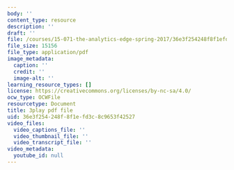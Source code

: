 ```yaml
---
body: ''
content_type: resource
description: ''
draft: ''
file: /courses/15-071-the-analytics-edge-spring-2017/36e3f254248f8f1efd3c8c9653f42527_iq7cPtJzgZM.pdf
file_size: 15156
file_type: application/pdf
image_metadata:
  caption: ''
  credit: ''
  image-alt: ''
learning_resource_types: []
license: https://creativecommons.org/licenses/by-nc-sa/4.0/
ocw_type: OCWFile
resourcetype: Document
title: 3play pdf file
uid: 36e3f254-248f-8f1e-fd3c-8c9653f42527
video_files:
  video_captions_file: ''
  video_thumbnail_file: ''
  video_transcript_file: ''
video_metadata:
  youtube_id: null
---
```

